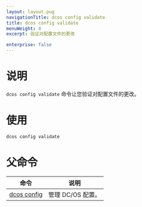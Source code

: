 ```yaml
---
layout: layout.pug
navigationTitle: dcos config validate
title: dcos config validate
menuWeight: 4
excerpt: 验证对配置文件的更改

enterprise: false
---
```


# 说明
`dcos config validate` 命令让您验证对配置文件的更改。

# 使用

```bash
dcos config validate
```

# 父命令

| 命令 | 说明 |
|---------|-------------|
|[dcos config](/dcos/cn/1.11/cli/command-reference/dcos-config/) | 管理 DC/OS 配置。 |

